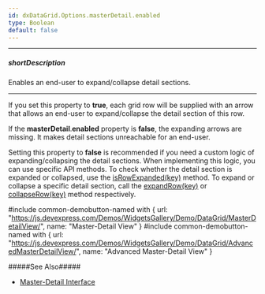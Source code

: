 ```yaml
---
id: dxDataGrid.Options.masterDetail.enabled
type: Boolean
default: false
---
```

---
##### shortDescription
Enables an end-user to expand/collapse detail sections.

---
If you set this property to **true**, each grid row will be supplied with an arrow that allows an end-user to expand/collapse the detail section of this row.

If the **masterDetail**.**enabled** property is **false**, the expanding arrows are missing. It makes detail sections unreachable for an end-user.

Setting this property to **false** is recommended if you need a custom logic of expanding/collapsing the detail sections. When implementing this logic, you can use specific API methods. To check whether the detail section is expanded or collapsed, use the [isRowExpanded(key)](/api-reference/10%20UI%20Components/dxDataGrid/3%20Methods/isRowExpanded(key).md '/Documentation/ApiReference/UI_Components/dxDataGrid/Methods/#isRowExpandedkey') method. To expand or collapse a specific detail section, call the [expandRow(key)](/api-reference/10%20UI%20Components/dxDataGrid/3%20Methods/expandRow(key).md '/Documentation/ApiReference/UI_Components/dxDataGrid/Methods/#expandRowkey') or [collapseRow(key)](/api-reference/10%20UI%20Components/dxDataGrid/3%20Methods/collapseRow(key).md '/Documentation/ApiReference/UI_Components/dxDataGrid/Methods/#collapseRowkey') method respectively.

#include common-demobutton-named with {
    url: "https://js.devexpress.com/Demos/WidgetsGallery/Demo/DataGrid/MasterDetailView/",
    name: "Master-Detail View"
}
#include common-demobutton-named with {
    url: "https://js.devexpress.com/Demos/WidgetsGallery/Demo/DataGrid/AdvancedMasterDetailView/",
    name: "Advanced Master-Detail View"
}

#####See Also#####
- [Master-Detail Interface](/concepts/05%20UI%20Components/DataGrid/60%20Master-Detail%20Interface '/Documentation/Guide/UI_Components/DataGrid/Master-Detail_Interface/')